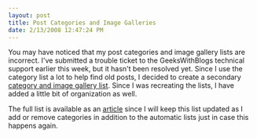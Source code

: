```yaml
---
layout: post
title: Post Categories and Image Galleries
date: 2/13/2008 12:47:24 PM
---
```


You may have noticed that my post categories and image gallery lists are incorrect. I've submitted a trouble ticket to the GeeksWithBlogs technical support earlier this week, but it hasn't been resolved yet. Since I use the category list a lot to help find old posts, I decided to create a secondary [category and image gallery list](http://geekswithblogs.net/sdorman/archive/2008/02/13/post-categories-and-image-galleries.aspx). Since I was recreating the lists, I have added a little bit of organization as well.

The full list is available as an [article](http://geekswithblogs.net/sdorman/archive/2008/02/13/post-categories-and-image-galleries.aspx) since I will keep this list updated as I add or remove categories in addition to the automatic lists just in case this happens again.
